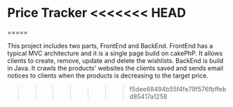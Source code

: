 Price Tracker
<<<<<<< HEAD
=======
=====

This project includes two parts, FrontEnd and BackEnd.
FrontEnd has a typical MVC architecture and it is a single page build on cakePhP. It allows clients to create, remove, update and delete the wishlists.
BackEnd is build in Java. It crawls the products' websites the clients saved and sends email notices to clients when the products is decreasing to the target price.


>>>>>>> f5dee68494b55f4fe79f576fbffebd85417a1258
